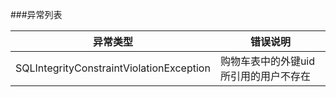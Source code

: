 ###异常列表

异常类型 | 错误说明
---------|--------
SQLIntegrityConstraintViolationException | 购物车表中的外键uid所引用的用户不存在


